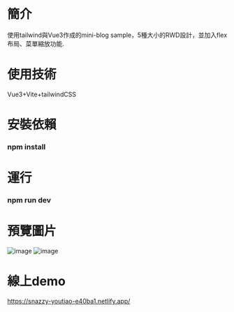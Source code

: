 # 簡介
使用tailwind與Vue3作成的mini-blog sample，5種大小的RWD設計，並加入flex布局、菜單縮放功能.
# 使用技術
Vue3+Vite+tailwindCSS
# 安裝依賴
### npm install
# 運行
### npm run dev
# 預覽圖片
![image](https://github.com/user-attachments/assets/47cab128-a19f-40ae-8354-7f419c4c0939)
![image](https://github.com/user-attachments/assets/7deffe64-8d6c-403f-8b3e-242b95bbede5)

# 線上demo
https://snazzy-youtiao-e40ba1.netlify.app/
